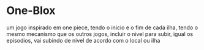 # One-Blox
um jogo inspirado em one piece, tendo o inicio e o fim de cada ilha, tendo o mesmo mecanismo que os outros jogos, incluir o nivel para subir, igual os episodios, vai subindo de nivel de acordo com o local ou ilha
